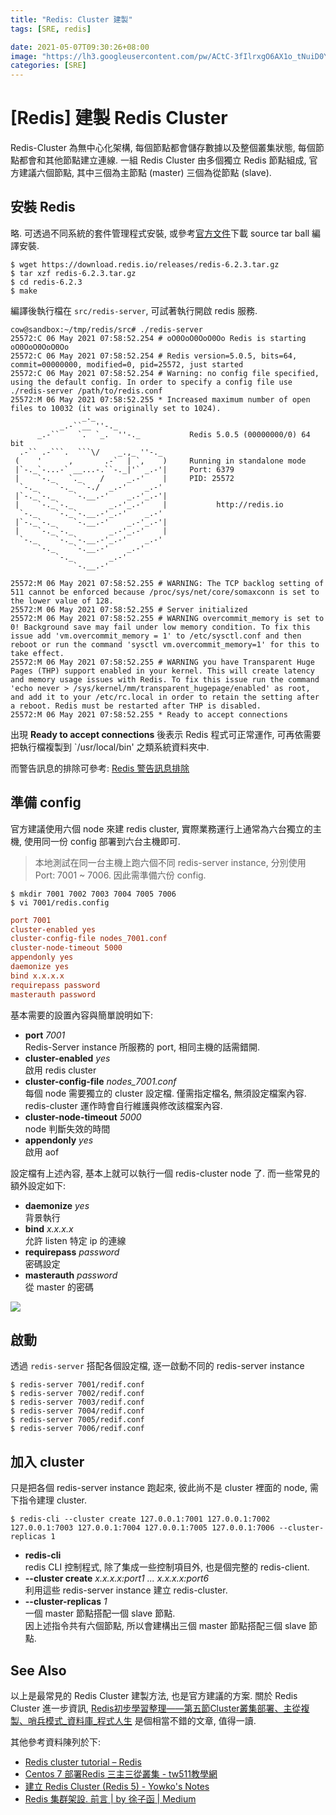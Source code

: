 ```yaml
---
title: "Redis: Cluster 建製"
tags: [SRE, redis]

date: 2021-05-07T09:30:26+08:00
image: "https://lh3.googleusercontent.com/pw/ACtC-3fIlrxgO6AX1o_tNuiD0YfrwpojgHUZa_OSpR36XoOZ_Ojz9q0Bw9yZ2V9QwSKUqApRMEIPWetv9AQd4TsfGgE0AaZXj7IJ2NV6ffvWj7N_Fjo2EzJ7BaCjZ7Fxx702zh6ZnykZAOChtRM-P1Zr9t0SYQ=w800-no?authuser=0"
categories: [SRE]
---
```


[Redis] 建製 Redis Cluster
=========================

Redis-Cluster 為無中心化架構, 每個節點都會儲存數據以及整個叢集狀態, 每個節點都會和其他節點建立連線.
一組 Redis Cluster 由多個獨立 Redis 節點組成, 
官方建議六個節點, 其中三個為主節點 (master) 三個為從節點 (slave).


安裝 Redis
---------

略. 可透過不同系統的套件管理程式安裝, 或參考[官方文件](https://redis.io/download)下載 source tar ball 編譯安裝.

``` shell
$ wget https://download.redis.io/releases/redis-6.2.3.tar.gz
$ tar xzf redis-6.2.3.tar.gz
$ cd redis-6.2.3
$ make
```

編譯後執行檔在 `src/redis-server`, 可試著執行開啟 redis 服務.

``` shell
cow@sandbox:~/tmp/redis/src# ./redis-server
25572:C 06 May 2021 07:58:52.254 # oO0OoO0OoO0Oo Redis is starting oO0OoO0OoO0Oo
25572:C 06 May 2021 07:58:52.254 # Redis version=5.0.5, bits=64, commit=00000000, modified=0, pid=25572, just started
25572:C 06 May 2021 07:58:52.254 # Warning: no config file specified, using the default config. In order to specify a config file use ./redis-server /path/to/redis.conf
25572:M 06 May 2021 07:58:52.255 * Increased maximum number of open files to 10032 (it was originally set to 1024).
                _._
           _.-``__ ''-._
      _.-``    `.  `_.  ''-._           Redis 5.0.5 (00000000/0) 64 bit
  .-`` .-```.  ```\/    _.,_ ''-._
 (    '      ,       .-`  | `,    )     Running in standalone mode
 |`-._`-...-` __...-.``-._|'` _.-'|     Port: 6379
 |    `-._   `._    /     _.-'    |     PID: 25572
  `-._    `-._  `-./  _.-'    _.-'
 |`-._`-._    `-.__.-'    _.-'_.-'|
 |    `-._`-._        _.-'_.-'    |           http://redis.io
  `-._    `-._`-.__.-'_.-'    _.-'
 |`-._`-._    `-.__.-'    _.-'_.-'|
 |    `-._`-._        _.-'_.-'    |
  `-._    `-._`-.__.-'_.-'    _.-'
      `-._    `-.__.-'    _.-'
          `-._        _.-'
              `-.__.-'

25572:M 06 May 2021 07:58:52.255 # WARNING: The TCP backlog setting of 511 cannot be enforced because /proc/sys/net/core/somaxconn is set to the lower value of 128.
25572:M 06 May 2021 07:58:52.255 # Server initialized
25572:M 06 May 2021 07:58:52.255 # WARNING overcommit_memory is set to 0! Background save may fail under low memory condition. To fix this issue add 'vm.overcommit_memory = 1' to /etc/sysctl.conf and then reboot or run the command 'sysctl vm.overcommit_memory=1' for this to take effect.
25572:M 06 May 2021 07:58:52.255 # WARNING you have Transparent Huge Pages (THP) support enabled in your kernel. This will create latency and memory usage issues with Redis. To fix this issue run the command 'echo never > /sys/kernel/mm/transparent_hugepage/enabled' as root, and add it to your /etc/rc.local in order to retain the setting after a reboot. Redis must be restarted after THP is disabled.
25572:M 06 May 2021 07:58:52.255 * Ready to accept connections
```

出現 __Ready to accept connections__ 後表示 Redis 程式可正常運作, 
可再依需要把執行檔複製到 `/usr/local/bin' 之類系統資料夾中.

而警告訊息的排除可參考: [Redis 警告訊息排除](redis_troubleshooting.md) 


準備 config
-----------

官方建議使用六個 node 來建 redis cluster, 
實際業務運行上通常為六台獨立的主機, 使用同一份 config 部署到六台主機即可.

> 本地測試在同一台主機上跑六個不同 redis-server instance, 分別使用 Port: 7001 ~ 7006. 因此需準備六份 config. 

``` shell
$ mkdir 7001 7002 7003 7004 7005 7006
$ vi 7001/redis.config
```

``` cfg
port 7001
cluster-enabled yes
cluster-config-file nodes_7001.conf
cluster-node-timeout 5000
appendonly yes
daemonize yes
bind x.x.x.x
requirepass password
masterauth password
```

基本需要的設置內容與簡單說明如下:

-   __port__ _7001_  
    Redis-Server instance 所服務的 port, 相同主機的話需錯開.
-   __cluster-enabled__ _yes_  
    啟用 redis cluster
-   __cluster-config-file__ _nodes_7001.conf_  
    每個 node 需要獨立的 cluster 設定檔.
    僅需指定檔名, 無須設定檔案內容.
    redis-cluster 運作時會自行維護與修改該檔案內容.
-   __cluster-node-timeout__ _5000_  
    node 判斷失效的時間
-   __appendonly__ _yes_  
    啟用 aof

設定檔有上述內容, 基本上就可以執行一個 redis-cluster node 了.
而一些常見的額外設定如下:

-   __daemonize__ _yes_  
    背景執行
-   __bind__ _x.x.x.x_  
    允許 listen 特定 ip 的連線
-   __requirepass__ _password_   
    密碼設定
-   __masterauth__ _password_   
    從 master 的密碼

![](https://lh3.googleusercontent.com/pw/ACtC-3cIjjFhS63ywfyKTBTR55SdYX1NTTwgKzdEjZ9LqEuyrjRM2yUSQ7nWOw_zki8AQLXzLJLjRuseunT-LcW5QTEt6Jg7D18Gf3S5B8yGy_ittXXp19pD8FCj33nBdo-pZbKl2BkLTPK0rzOo5ntxgCUoFQ=w502no?authuser=0)


啟動
----

透過 `redis-server` 搭配各個設定檔, 逐一啟動不同的 redis-server instance

``` shell
$ redis-server 7001/redif.conf
$ redis-server 7002/redif.conf
$ redis-server 7003/redif.conf
$ redis-server 7004/redif.conf
$ redis-server 7005/redif.conf
$ redis-server 7006/redif.conf
```


加入 cluster
-----------

只是把各個 redis-server instance 跑起來, 彼此尚不是 cluster 裡面的 node,
需下指令建理 cluster.

``` shell
$ redis-cli --cluster create 127.0.0.1:7001 127.0.0.1:7002 127.0.0.1:7003 127.0.0.1:7004 127.0.0.1:7005 127.0.0.1:7006 --cluster-replicas 1
```

-   __redis-cli__   
    redis CLI 控制程式, 除了集成一些控制項目外, 也是個完整的 redis-client.
-   __--cluster create__ _x.x.x.x:port1 ... x.x.x.x:port6_  
    利用這些 redis-server instance 建立 redis-cluster.
-   __--cluster-replicas__ _1_  
    一個 master 節點搭配一個 slave 節點.  
    因上述指令共有六個節點, 所以會建構出三個 master 節點搭配三個 slave 節點.


See Also
--------

以上是最常見的 Redis Cluster 建製方法, 也是官方建議的方案.
關於 Redis Cluster 進一步資訊, [Redis初步學習整理——第五節Cluster叢集部署、主從複製、哨兵模式_資料庫_程式人生](https://www.796t.com/article.php?id=192567)
是個相當不錯的文章, 值得一讀.

其他參考資料陳列於下:

-   [Redis cluster tutorial – Redis](https://redis.io/topics/cluster-tutorial)
-   [Centos 7 部署Redis 三主三從叢集 - tw511教學網](https://tw511.com/a/01/6479.html)
-   [建立 Redis Cluster (Redis 5) - Yowko's Notes](https://blog.yowko.com/create-redis-cluster/)
-   [Redis 集群架設. 前言 | by 徐子函 | Medium](https://medium.com/@zihansyu/redis-集群架設-ff641c97232c)
